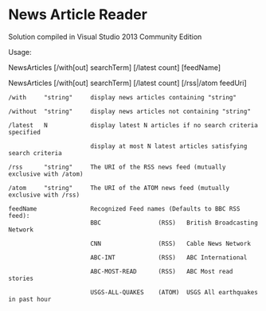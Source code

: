 # News Article Reader

Solution compiled in Visual Studio 2013 Community Edition

Usage:

  NewsArticles [/with[out] searchTerm] [/latest count] [feedName]

  NewsArticles [/with[out] searchTerm] [/latest count] [/rss|/atom feedUri]

    /with     "string"     display news articles containing "string"

    /without  "string"     display news articles not containing "string"

    /latest   N            display latest N articles if no search criteria specified

                           display at most N latest articles satisfying search criteria

    /rss      "string"     The URI of the RSS news feed (mutually exclusive with /atom)

    /atom     "string"     The URI of the ATOM news feed (mutually exclusive with /rss)

    feedName               Recognized Feed names (Defaults to BBC RSS feed):
                           BBC                (RSS)   British Broadcasting Network

                           CNN                (RSS)   Cable News Network

                           ABC-INT            (RSS)   ABC International

                           ABC-MOST-READ      (RSS)   ABC Most read stories

                           USGS-ALL-QUAKES    (ATOM)  USGS All earthquakes in past hour

